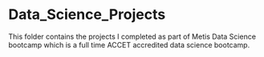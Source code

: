 # Data_Science_Projects

This folder contains the projects I completed as part of Metis Data Science bootcamp which is a full time ACCET accredited data science bootcamp.
